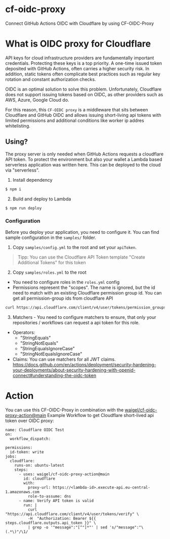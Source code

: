 # cf-oidc-proxy
Connect GitHub Actions OIDC with Cloudflare by using CF-OIDC-Proxy

# What is OIDC proxy for Cloudflare
API keys for cloud infrastructure providers are fundamentally important credentials. 
Protecting these keys is a top priority. A one-time issued token deposited with GitHub Actions, often carries a higher security risk. 
In addition, static tokens often complicate best practices such as regular key rotation and constant authorization checks.

OIDC is an optimal solution to solve this problem. Unfortunately, Cloudflare does not support issuing tokens based on OIDC, as other providers such as AWS, Azure, Google Cloud do. 

For this reason, this `CF-OIDC proxy` is a middleware that sits between Cloudflare and GitHub OIDC and allows issuing short-living api tokens with limited permissions and additional conditions like worker ip addres whitelisting.

## Using?

The proxy server is only needed when GitHub Actions requests a cloudflare API token. 
To protect the environment but also your wallet a Lambda based serverless application was written here. 
This can be deployed to the cloud via "serverless". 

1. Install dependency
```sh
$ npm i
```

2. Build and deploy to Lambda
```sh
$ npm run deploy
```

### Configuration

Before you deploy your application, you need to configure it.
You can find sample configuration in the `samples/` folder.

1. Copy `samples/config.yml` to the root and set your `apiToken`.
> Tipp: You can use the Cloudflare API Token template "Create Additional Tokens" for this token
2. Copy `samples/roles.yml` to the root
- You need to configure roles in the `roles.yml` config
- Permissions represent the "scopes". The name is ignored, but the id need to match with an existing Cloudflare permission group id.
You can get all permission-group ids from cloudflare API 
```sh
curl https://api.cloudflare.com/client/v4/user/tokens/permission_groups -H "Authorization: Bearer <token>"
```
3. Matchers - You need to configure matchers to ensure, that only your repositories / workflows can request a api token for this role.
- Operators:
  - "StringEquals"
  - "StringNotEquals"
  - "StringEqualsIgnoreCase"
  - "StringNotEqualsIgnoreCase"
- Claims:
  You can use matchers for all JWT claims. https://docs.github.com/en/actions/deployment/security-hardening-your-deployments/about-security-hardening-with-openid-connect#understanding-the-oidc-token
  
  
# Action

You can use this CF-OIDC-Proxy in combination with the [waigel/cf-oidc-proxy-action@main](https://github.com/waigel/cf-oidc-proxy-action)
Example Workflow to get Cloudflare short-lived api token over OIDC proxy:
```ỳml
name: Cloudflare OIDC Test
on:
  workflow_dispatch:
  
permissions:
  id-token: write
jobs:
  cloudflare:
    runs-on: ubuntu-latest
    steps:
      - uses: waigel/cf-oidc-proxy-action@main
        id: cloudflare
        with:
          proxy-url: https://<lambda-id>.execute-api.eu-central-1.amazonaws.com
          role-to-assume: dns
      - name: Verify API token is valid
        run: |
          curl "https://api.cloudflare.com/client/v4/user/tokens/verify" \
          -H  "Authorization: Bearer ${{ steps.cloudflare.outputs.api_token }}" \
          | grep -o '"message":"[^"]*"' | sed 's/"message":"\(.*\)"/\1/
```
